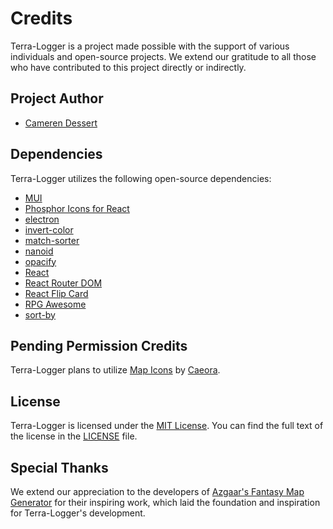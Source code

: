 # Credits

Terra-Logger is a project made possible with the support of various individuals and open-source projects. We extend our gratitude to all those who have contributed to this project directly or indirectly.

## Project Author

- [Cameren Dessert](mailto:phazedverse@gmail.com)

## Dependencies

Terra-Logger utilizes the following open-source dependencies:

- [MUI](https://mui.com)
- [Phosphor Icons for React](https://github.com/phosphor-icons/phosphor-react)
- [electron](https://www.electronjs.org)
- [invert-color](https://www.npmjs.com/package/invert-color)
- [match-sorter](https://www.npmjs.com/package/match-sorter)
- [nanoid](https://www.npmjs.com/package/nanoid)
- [opacify](https://www.npmjs.com/package/opacify)
- [React](https://reactjs.org)
- [React Router DOM](https://reactrouter.com/web/guides/quick-start)
- [React Flip Card](https://www.npmjs.com/package/reactjs-flip-card)
- [RPG Awesome](https://www.npmjs.com/package/rpg-awesome)
- [sort-by](https://www.npmjs.com/package/sort-by)

## Pending Permission Credits

Terra-Logger plans to utilize [Map Icons](https://www.patreon.com/posts/23978869) by [Caeora](https://www.patreon.com/caeora).

## License

Terra-Logger is licensed under the [MIT License](LICENSE). You can find the full text of the license in the [LICENSE](LICENSE) file.

## Special Thanks

We extend our appreciation to the developers of [Azgaar's Fantasy Map Generator](https://github.com/Azgaar/Fantasy-Map-Generator) for their inspiring work, which laid the foundation and inspiration for Terra-Logger's development.